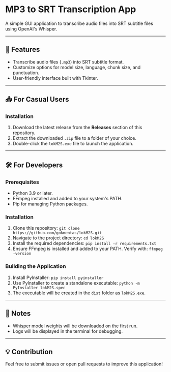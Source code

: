 # MP3 to SRT Transcription App

A simple GUI application to transcribe audio files into SRT subtitle files using OpenAI's Whisper.

---

## 🌟 Features
- Transcribe audio files (`.mp3`) into SRT subtitle format.
- Customize options for model size, language, chunk size, and punctuation.
- User-friendly interface built with Tkinter.

---

## 📥 For Casual Users

### Installation
1. Download the latest release from the **Releases** section of this repository.
2. Extract the downloaded `.zip` file to a folder of your choice.
3. Double-click the `lokM2S.exe` file to launch the application.

---

## 🛠 For Developers

### Prerequisites
- Python 3.9 or later.
- FFmpeg installed and added to your system's PATH.
- Pip for managing Python packages.

### Installation
1. Clone this repository:
   `git clone https://github.com/gokmentas/lokM2S.git`
2. Navigate to the project directory:
   `cd lokM2S`
3. Install the required dependencies:
   `pip install -r requirements.txt`
4. Ensure FFmpeg is installed and added to your PATH. Verify with:
   `ffmpeg -version`

### Building the Application
1. Install PyInstaller:
   `pip install pyinstaller`
2. Use PyInstaller to create a standalone executable:
   `python -m PyInstaller lokM2S.spec`
3. The executable will be created in the `dist` folder as `lokM2S.exe`.

---

## 📝 Notes
- Whisper model weights will be downloaded on the first run.
- Logs will be displayed in the terminal for debugging.

---

## 💡 Contribution
Feel free to submit issues or open pull requests to improve this application!
